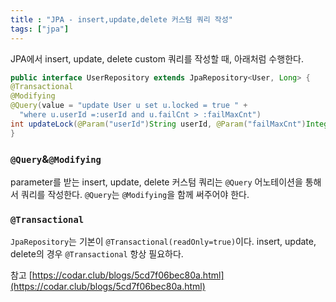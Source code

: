 ```yaml
---
title : "JPA - insert,update,delete 커스텀 쿼리 작성"
tags: ["jpa"]
---
```

JPA에서 insert, update, delete custom 쿼리를 작성할 때, 아래처럼 수행한다.

```java
public interface UserRepository extends JpaRepository<User, Long> {
@Transactional  
@Modifying  
@Query(value = "update User u set u.locked = true " +  
  "where u.userId =:userId and u.failCnt > :failMaxCnt")  
int updateLock(@Param("userId")String userId, @Param("failMaxCnt")Integer failMaxCnt);
}
```
### `@Query`&`@Modifying`
parameter를 받는 insert, update, delete 커스텀 쿼리는 `@Query` 어노테이션을 통해서 쿼리를 작성한다.
`@Query`는 `@Modifying`을 함께 써주어야 한다.

### `@Transactional`
`JpaRepository`는 기본이 `@Transactional(readOnly=true)`이다. 
insert, update, delete의 경우 `@Transactional` 항상 필요하다.

참고 [https://codar.club/blogs/5cd7f06bec80a.html](https://codar.club/blogs/5cd7f06bec80a.html)
<!--stackedit_data:
eyJoaXN0b3J5IjpbMjEzMTc4MTg4MSwxMDU4MjA4MDg4XX0=
-->